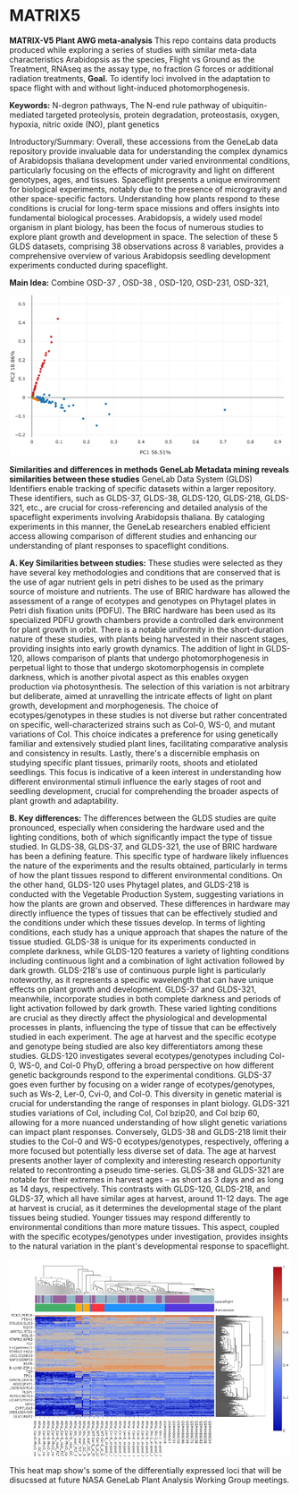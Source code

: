# MATRIX5

**MATRIX-V5 Plant AWG meta-analysis**
This repo contains data products produced while exploring a series of studies with similar meta-data characteristics
Arabidopsis as the species, Flight vs Ground as the Treatment, RNAseq as the assay type, no fraction G forces or additional radiation treatments, 
**Goal.** To identify loci involved in the adaptation to space flight with and without light-induced photomorphogenesis.  

**Keywords:** N-degron pathways, The N-end rule pathway of ubiquitin-mediated targeted proteolysis, protein degradation, proteostasis, oxygen, hypoxia, nitric oxide (NO), plant genetics

Introductory/Summary: Overall, these accessions from the GeneLab data repository provide invaluable data for understanding the complex dynamics of Arabidopsis thaliana development under varied environmental conditions, particularly focusing on the effects of microgravity and light on different genotypes, ages, and tissues. Spaceflight presents a unique environment for biological experiments, notably due to the presence of microgravity and other space-specific factors. Understanding how plants respond to these conditions is crucial for long-term space missions and offers insights into fundamental biological processes. Arabidopsis, a widely used model organism in plant biology, has been the focus of numerous studies to explore plant growth and development in space. The selection of these 5 GLDS datasets, comprising 38 observations across 8 variables, provides a comprehensive overview of various Arabidopsis seedling development experiments conducted during spaceflight.

**Main Idea:** Combine OSD-37 , OSD-38 , OSD-120, OSD-231, OSD-321, 

![PCA plot ](PCA_plot.png)


**Similarities and differences in methods GeneLab Metadata mining reveals similarities between these studies** 
GeneLab Data System (GLDS) Identifiers enable tracking of specific datasets within a larger repository. These identifiers, such as GLDS-37, GLDS-38, GLDS-120, GLDS-218, GLDS-321,  etc., are crucial for cross-referencing and detailed analysis of the spaceflight experiments involving Arabidopsis thaliana. By cataloging experiments in this manner, the GeneLab researchers enabled efficient access allowing comparison of different studies and enhancing our understanding of plant responses to spaceflight conditions.


**A. Key Similarities between studies:** These studies were selected as they have several key methodologies and conditions that are conserved that is the use of agar nutrient gels in petri dishes to be used as the primary source of moisture and nutrients. The use of BRIC hardware has allowed the assessment of a range of ecotypes and genotypes on Phytagel plates in Petri dish fixation units (PDFU). The BRIC hardware has been used as its specialized PDFU growth chambers provide a controlled dark environment for plant growth in orbit. There is a notable uniformity in the short-duration nature of these studies, with plants being harvested in their nascent stages, providing insights into early growth dynamics. The addition of light in GLDS-120, allows comparison of plants that undergo photomorphogenesis in perpetual light to those that undergo skotomorphogensis in complete darkness, which is another pivotal aspect as this enables oxygen production via photosynthesis. The selection of this variation is not arbitrary but deliberate, aimed at unravelling the intricate effects of light on plant growth, development and morphogenesis. The choice of ecotypes/genotypes in these studies is not diverse but rather concentrated on specific, well-characterized strains such as Col-0, WS-0, and mutant variations of Col. This choice indicates a preference for using genetically familiar and extensively studied plant lines, facilitating comparative analysis and consistency in results. Lastly, there's a discernible emphasis on studying specific plant tissues, primarily roots, shoots and etiolated seedlings. This focus is indicative of a keen interest in understanding how different environmental stimuli influence the early stages of root and seedling development, crucial for comprehending the broader aspects of plant growth and adaptability.

**B. Key differences:** The differences between the GLDS studies are quite pronounced, especially when considering the hardware used and the lighting conditions, both of which significantly impact the type of tissue studied. In GLDS-38, GLDS-37, and GLDS-321, the use of BRIC hardware has been a defining feature. This specific type of hardware likely influences the nature of the experiments and the results obtained, particularly in terms of how the plant tissues respond to different environmental conditions. On the other hand, GLDS-120 uses Phytagel plates, and GLDS-218 is conducted with the Vegetable Production System, suggesting variations in how the plants are grown and observed. These differences in hardware may directly influence the types of tissues that can be effectively studied and the conditions under which these tissues develop. In terms of lighting conditions, each study has a unique approach that shapes the nature of the tissue studied. GLDS-38 is unique for its experiments conducted in complete darkness, while GLDS-120 features a variety of lighting conditions including continuous light and a combination of light activation followed by dark growth. GLDS-218's use of continuous purple light is particularly noteworthy, as it represents a specific wavelength that can have unique effects on plant growth and development. GLDS-37 and GLDS-321, meanwhile, incorporate studies in both complete darkness and periods of light activation followed by dark growth. These varied lighting conditions are crucial as they directly affect the physiological and developmental processes in plants, influencing the type of tissue that can be effectively studied in each experiment. The age at harvest and the specific ecotype and genotype being studied are also key differentiators among these studies. GLDS-120 investigates several ecotypes/genotypes including Col-0, WS-0, and Col-0 PhyD, offering a broad perspective on how different genetic backgrounds respond to the experimental conditions. GLDS-37 goes even further by focusing on a wider range of ecotypes/genotypes, such as Ws-2, Ler-0, Cvi-0, and Col-0. This diversity in genetic material is crucial for understanding the range of responses in plant biology. GLDS-321 studies variations of Col, including Col, Col bzip20, and Col bzip 60, allowing for a more nuanced understanding of how slight genetic variations can impact plant responses. Conversely, GLDS-38 and GLDS-218 limit their studies to the Col-0 and WS-0 ecotypes/genotypes, respectively, offering a more focused but potentially less diverse set of data. The age at harvest presents another layer of complexity and interesting research opportunity related to recontronting a pseudo time-series. GLDS-38 and GLDS-321 are notable for their extremes in harvest ages – as short as 3 days and as long as 14 days, respectively. This contrasts with GLDS-120, GLDS-218, and GLDS-37, which all have similar ages at harvest, around 11-12 days. The age at harvest is crucial, as it determines the developmental stage of the plant tissues being studied. Younger tissues may respond differently to environmental conditions than more mature tissues. This aspect, coupled with the specific ecotypes/genotypes under investigation, provides insights to the natural variation in the plant's developmental response to spaceflight. 

![Heatmap](Heatmap_test_.png)


This heat map show's some of the differentially expressed loci that will be disucssed at future NASA GeneLab Plant Analysis Working Group meetings.  




